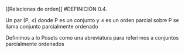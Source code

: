 [[Relaciones de orden]]
#DEFINICIÓN 0.4. 

Un par (P, ≤) donde P es un conjunto y ≤ es un orden parcial sobre P se
llama conjunto parcialmente ordenado




Definimos a lo Posets como una abreviatura para referirnos a conjuntos parcialmente ordenados 


